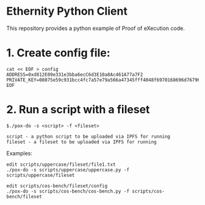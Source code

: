 # Ethernity Python Client

This repository provides a python example of Proof of eXecution code.


# 1. Create config file:

```
cat << EOF > config
ADDRESS=0xd812E09e331e3bba6ecC6d3E10a8Ac461A77a7F2
PRIVATE_KEY=08075e59c931bcc4fc7a57e79a566a47345fff4048f6970168696d76796a4df3
EOF
```


# 2. Run a script with a fileset

```
$./pox-do -s <script> -f <fileset>

script - a python script to be uploaded via IPFS for running
fileset - a fileset to be uploaded via IPFS for running
```

Examples:

```
edit scripts/uppercase/fileset/file1.txt
./pox-do -s scripts/uppercase/uppercase.py -f scripts/uppercase/fileset

edit scripts/cos-bench/fileset/config
./pox-do -s scripts/cos-bench/cos-bench.py -f scripts/cos-bench/fileset
```



